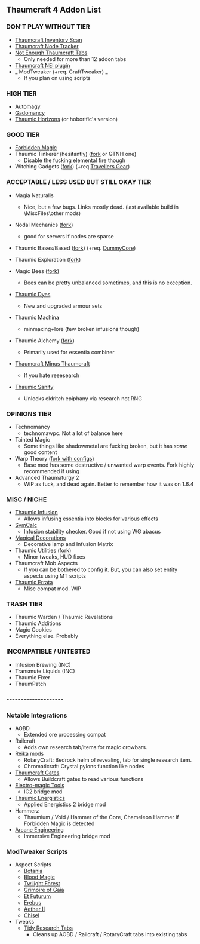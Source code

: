 ## Thaumcraft 4 Addon List

### DON'T PLAY WITHOUT TIER
- [Thaumcraft Inventory Scan](https://minecraft.curseforge.com/projects/thaumcraft-inventory-scanning)
- [Thaumcraft Node Tracker](https://minecraft.curseforge.com/projects/thaumcraft-node-tracker)
- [Not Enough Thaumcraft Tabs](https://minecraft.curseforge.com/projects/notenoughthaumcrafttabs)
  - Only needed for more than 12 addon tabs
- [Thaumcraft NEI plugin](https://minecraft.curseforge.com/projects/thaumcraft-nei-plugin)
- _ ModTweaker (+req. CraftTweaker) _
  - If you plan on using scripts 

### HIGH TIER
- [Automagy](https://minecraft.curseforge.com/projects/automagy)
- [Gadomancy](https://minecraft.curseforge.com/projects/gadomancy)
- [Thaumic Horizons](https://minecraft.curseforge.com/projects/thaumic-horizons) (or hoborific's version)

### GOOD TIER
- [Forbidden Magic](https://minecraft.curseforge.com/projects/forbidden-magic)
- Thaumic Tinkerer (hesitantly) ([fork](https://github.com/KryptonCaptain/ThaumicTinkerer/releases) or GTNH one)
  - Disable the fucking elemental fire though
- Witching Gadgets ([fork](https://github.com/KryptonCaptain/WitchingGadgets/releases)) (+req.[Travellers Gear](https://minecraft.curseforge.com/projects/travellers-gear))

### ACCEPTABLE / LESS USED BUT STILL OKAY TIER
- Magia Naturalis
  - Nice, but a few bugs. Links mostly dead. (last available build in \\MiscFiles\other mods\)
- Nodal Mechanics ([fork](https://github.com/KryptonCaptain/Nodal-Mechanics/releases))
  - good for servers if nodes are sparse
- Thaumic Bases/Based ([fork](https://github.com/KryptonCaptain/ThaumicBases/releases)) (+req. [DummyCore](https://minecraft.curseforge.com/projects/dummycore))
- Thaumic Exploration ([fork](https://github.com/KryptonCaptain/Thaumic_Exploration/releases))
- Magic Bees ([fork](https://github.com/KryptonCaptain/MagicBees/releases))
  - Bees can be pretty unbalanced sometimes, and this is no exception.
- [Thaumic Dyes](https://minecraft.curseforge.com/projects/thaumic-dyes)
  - New and upgraded armour sets
- Thaumic Machina
  - minmaxing+lore (few broken infusions though)
- Thaumic Alchemy ([fork](https://github.com/KryptonCaptain/ThaumicAlchemy/releases))
  - Primarily used for essentia combiner


- [Thaumcraft Minus Thaumcraft](https://minecraft.curseforge.com/projects/thaumcraft-minus-thaumcraft)
  - If you hate reeesearch
- [Thaumic Sanity](https://minecraft.curseforge.com/projects/thaumic-sanity)
  - Unlocks eldritch epiphany via research not RNG

### OPINIONS TIER
- Technomancy 
  - technomawpc. Not a lot of balance here
- Tainted Magic
  - Some things like shadowmetal are fucking broken, but it has _some_ good content
- Warp Theory ([fork with configs](https://github.com/Namikon/WarpTheory/releases/tag/1.0f-test2))
  - Base mod has some destructive / unwanted warp events. Fork highly recommended if using
- Advanced Thaumaturgy 2
  - WIP as fuck, and dead again. Better to remember how it was on 1.6.4

### MISC / NICHE
- [Thaumic Infusion](https://minecraft.curseforge.com/projects/thaumic-infusion)
  - Allows infusing essentia into blocks for various effects
- [SymCalc](https://minecraft.curseforge.com/projects/symcalc)
  - Infusion stability checker. Good if not using WG abacus
- [Magical Decorations](https://minecraft.curseforge.com/projects/magicaldecorations)
  - Decorative lamp and Infusion Matrix
- Thaumic Utilities ([fork](https://github.com/KryptonCaptain/ThaumicUtilities/releases))
  - Minor tweaks, HUD fixes
- Thaumcraft Mob Aspects
  - If you can be bothered to config it. But, you can also set entity aspects using MT scripts
- [Thaumic Errata](https://github.com/KryptonCaptain/ThaumErrata/releases)
  - Misc compat mod. WIP

### TRASH TIER
- Thaumic Warden / Thaumic Revelations
- Thaumic Additions
- Magic Cookies
- Everything else. Probably

### INCOMPATIBLE / UNTESTED
- Infusion Brewing (INC)
- Transmute Liquids (INC)
- Thaumic Fixer
- ThaumPatch

### --------------------

### Notable Integrations
- AOBD
  - Extended ore processing compat
- Railcraft
  - Adds own research tab/items for magic crowbars. 
- Reika mods
  - RotaryCraft: Bedrock helm of revealing, tab for single research item. 
  - Chromaticraft: Crystal pylons function like nodes
- [Thaumcraft Gates](https://minecraft.curseforge.com/projects/thaumcraftgates)
  - Allows Buildcraft gates to read various functions
- [Electro-magic Tools](https://minecraft.curseforge.com/projects/electro-magic-tools)
  - IC2 bridge mod
- [Thaumic Energistics](https://minecraft.curseforge.com/projects/thaumic-energistics)
  - Applied Energistics 2 bridge mod
- Hammerz
  - Thaumium / Void / Hammer of the Core, Chameleon Hammer if Forbidden Magic is detected
- [Arcane Engineering](https://minecraft.curseforge.com/projects/arcane-engineering)
  - Immersive Engineering bridge mod

### ModTweaker Scripts
- Aspect Scripts
  - [Botania](https://minecraft.curseforge.com/projects/botania-aspects)
  - [Blood Magic](https://minecraft.curseforge.com/projects/aspects-of-bloodmagic)
  - [Twilight Forest](https://minecraft.curseforge.com/projects/twilight-aspects)
  - [Grimoire of Gaia](https://minecraft.curseforge.com/projects/aspects-of-gaia)
  - [Et Futurum](https://minecraft.curseforge.com/projects/et-futurum-aspects)
  - [Erebus](https://minecraft.curseforge.com/projects/erebus-aspects)
  - [Aether II](https://minecraft.curseforge.com/projects/logo-thaumcraft-aether-ii-aspect-integration)
  - [Chisel](https://minecraft.curseforge.com/projects/chisel-aspect)
- Tweaks
  - [Tidy Research Tabs](https://minecraft.curseforge.com/projects/tidy-research-tabs)
    - Cleans up AOBD / Railcraft / RotaryCraft tabs into existing tabs
